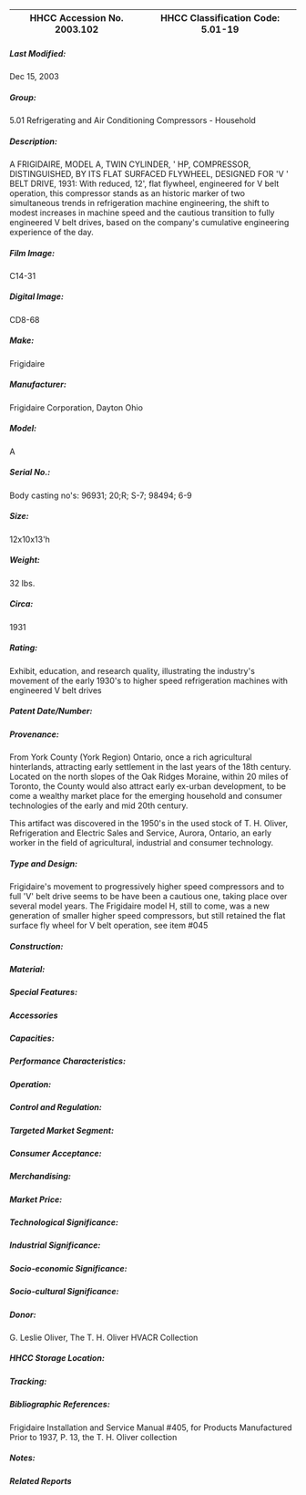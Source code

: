 | **HHCC Accession No. 2003.102** |**HHCC Classification Code:  5.01-19**|
| ----------- | ----------- |

##### Last Modified:
Dec 15, 2003

##### Group:
5.01 Refrigerating and Air Conditioning Compressors - Household

##### Description:
A FRIGIDAIRE, MODEL A, TWIN CYLINDER, ' HP, COMPRESSOR, DISTINGUISHED, BY ITS FLAT SURFACED FLYWHEEL, DESIGNED FOR 'V ' BELT DRIVE, 1931: With reduced, 12', flat flywheel, engineered for V belt operation, this compressor stands as an historic marker of two simultaneous trends in refrigeration machine engineering, the shift to modest increases in  machine speed and the cautious transition to fully engineered V belt drives, based on the company's cumulative engineering experience of the day.

##### Film Image:
C14-31

##### Digital Image:
CD8-68

##### Make:
Frigidaire

##### Manufacturer:
Frigidaire Corporation, Dayton Ohio

##### Model:
A

##### Serial No.:
Body casting no's: 96931; 20;R; S-7; 98494; 6-9

##### Size:
12x10x13'h

##### Weight:
32 lbs.

##### Circa:
1931

##### Rating:
Exhibit, education, and research quality, illustrating the industry's movement of the early 1930's to higher speed refrigeration machines with engineered V belt drives

##### Patent Date/Number:


##### Provenance:
From York County (York Region) Ontario, once a rich agricultural hinterlands, attracting early settlement in the last years of the 18th century. Located on the north slopes of the Oak Ridges Moraine, within 20 miles of Toronto, the County would also attract early ex-urban development, to be come a wealthy market place for the emerging household and consumer technologies of the early and mid 20th century. 

This artifact was discovered in the 1950's in the used stock of T. H. Oliver, Refrigeration and Electric Sales and Service, Aurora, Ontario, an early worker in the field of agricultural, industrial and consumer technology.

##### Type and Design:
Frigidaire's movement to progressively higher speed compressors and to full 'V' belt drive seems to be have been a cautious one, taking place over several model years. The Frigidaire model H, still to come, was a new generation of smaller higher speed compressors, but still retained the flat surface fly wheel for V belt operation, see item #045

##### Construction:


##### Material:


##### Special Features:


##### Accessories


##### Capacities:


##### Performance Characteristics:


##### Operation:


##### Control and Regulation:


##### Targeted Market Segment:


##### Consumer Acceptance:


##### Merchandising:


##### Market Price:


##### Technological Significance:


##### Industrial Significance:


##### Socio-economic Significance:


##### Socio-cultural Significance:


##### Donor:
G. Leslie Oliver, The T. H. Oliver HVACR Collection

##### HHCC Storage Location:


##### Tracking:


##### Bibliographic References:
Frigidaire Installation and Service Manual #405, for Products Manufactured Prior to 1937, P. 13, the T. H. Oliver collection

##### Notes:


##### Related Reports

